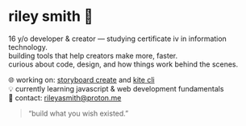 # riley smith 🧠  
16 y/o developer & creator — studying certificate iv in information technology.  
building tools that help creators make more, faster.  
curious about code, design, and how things work behind the scenes.  

🌐 working on: [storyboard create](https://github.com/snoopyriley/kite) and [kite cli](https://github.com/snoopyriley/cli)  
💡 currently learning javascript & web development fundamentals  
📧 contact: [rileyasmith@proton.me](mailto:rileyasmith@proton.me)  

> “build what you wish existed.”
